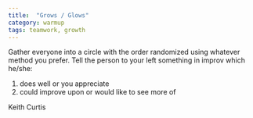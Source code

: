 ```yaml
---
title:  "Grows / Glows"
category: warmup
tags: teamwork, growth
---
```

Gather everyone into a circle with the order randomized using whatever method you prefer.
Tell the person to your left something in improv which he/she:

1. does well or you appreciate
2. could improve upon or would like to see more of

Keith Curtis
